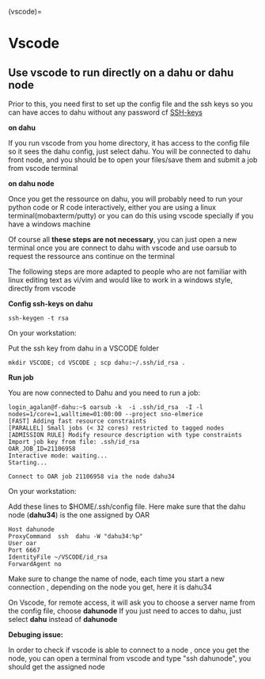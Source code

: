 (vscode)=

# Vscode

## Use vscode to run directly on a dahu or  dahu node

Prior to this, you need first to set up the config file and the ssh keys so you can have acces to dahu without any password
cf [SSH-keys](../Gricad/dahu.md)

**on dahu**

If you run vscode from you home directory, it has access to the config file so it sees the dahu config, just select dahu. You will be connected to dahu front node, and you should be to open your files/save them and submit a job from vscode terminal

**on dahu node**

Once you get the ressource on dahu, you will probably need to run your python code or R code interactively, either you are using a linux terminal(mobaxterm/putty) or you can do this using vscode specially if you have a windows machine

Of course all **these steps are not necessary**, you can just open a new terminal once you are connect to dahu  with vscode and use oarsub to request the ressource ans continue on the terminal

The following steps are more adapted to people who are not familiar with linux editing text as vi/vim and would like to work in a windows style, directly from vscode


**Config ssh-keys on dahu**

```
ssh-keygen -t rsa
```
 
On your workstation:
 
Put the ssh key from dahu  in a  VSCODE folder

```
mkdir VSCODE; cd VSCODE ; scp dahu:~/.ssh/id_rsa .
```
 
 
**Run job**
 
 
You are now connected to Dahu and you need to run a job:

 ```
login_agalan@f-dahu:~$ oarsub -k  -i .ssh/id_rsa  -I -l nodes=1/core=1,walltime=01:00:00 --project sno-elmerice
[FAST] Adding fast resource constraints
[PARALLEL] Small jobs (< 32 cores) restricted to tagged nodes
[ADMISSION RULE] Modify resource description with type constraints
Import job key from file: .ssh/id_rsa
OAR_JOB_ID=21106958
Interactive mode: waiting...
Starting...

Connect to OAR job 21106958 via the node dahu34
```
 
On your  workstation:

Add these lines to $HOME/.ssh/config file. Here make sure that the dahu node (**dahu34**) is the one assigned by OAR

```
Host dahunode                                                                                                                 
ProxyCommand  ssh  dahu -W "dahu34:%p"                                                                                 
User oar                                                                                                                      
Port 6667                                                                                                                     
IdentityFile ~/VSCODE/id_rsa                                                                                                  
ForwardAgent no 
 ````
 
Make sure to change the name of node, each time you start a new connection , depending on the node you get, here it is dahu34

On Vscode, for remote access, it will ask you to choose a server name from the config file, choose **dahunode**
If you just need to acces to dahu, just select **dahu** instead of **dahunode**

**Debuging issue:**

In order to check if vscode is able to connect to a node , once you get the node, you can open a terminal from vscode and type "ssh dahunode", you should get the assigned node
